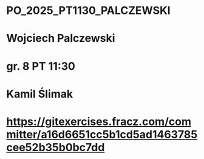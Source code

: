# PO_2025_PT1130_PALCZEWSKI
# Wojciech Palczewski
# gr. 8 PT 11:30
# Kamil Ślimak
# https://gitexercises.fracz.com/committer/a16d6651cc5b1cd5ad1463785cee52b35b0bc7dd

